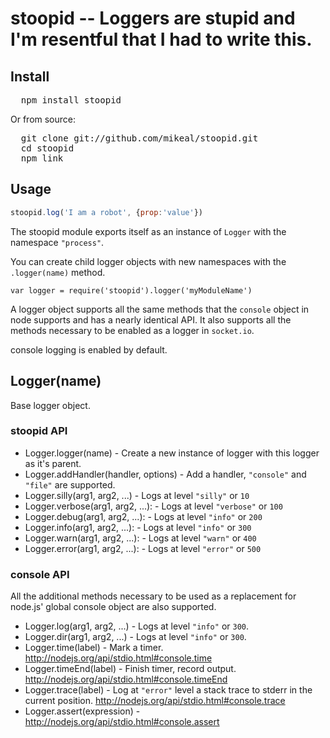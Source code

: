 # stoopid -- Loggers are stupid and I'm resentful that I had to write this.

## Install

<pre>
  npm install stoopid
</pre>

Or from source:

<pre>
  git clone git://github.com/mikeal/stoopid.git 
  cd stoopid
  npm link
</pre>

## Usage

```javascript
stoopid.log('I am a robot', {prop:'value'})
```

The stoopid module exports itself as an instance of `Logger` with the namespace `"process"`.

You can create child logger objects with new namespaces with the `.logger(name)` method.

```
var logger = require('stoopid').logger('myModuleName')
```

A logger object supports all the same methods that the `console` object in node supports and has a nearly identical API. It also supports all the methods necessary to be enabled as a logger in `socket.io`.

console logging is enabled by default.

## Logger(name)

Base logger object.

### stoopid API

* Logger.logger(name) - Create a new instance of logger with this logger as it's parent.
* Logger.addHandler(handler, options) - Add a handler, `"console"` and `"file"` are supported.
* Logger.silly(arg1, arg2, ...) - Logs at level `"silly"` or `10` 
* Logger.verbose(arg1, arg2, ...): - Logs at level `"verbose"` or `100`
* Logger.debug(arg1, arg2, ...): - Logs at level `"info"` or `200`
* Logger.info(arg1, arg2, ...): - Logs at level `"info"` or `300`
* Logger.warn(arg1, arg2, ...): - Logs at level `"warn"` or `400`
* Logger.error(arg1, arg2, ...): - Logs at level `"error"` or `500`

### console API

All the additional methods necessary to be used as a replacement for node.js' global console object are also supported.

* Logger.log(arg1, arg2, ...) - Logs at level `"info"` or `300`.
* Logger.dir(arg1, arg2, ...) - Logs at level `"info"` or `300`.
* Logger.time(label) - Mark a timer. http://nodejs.org/api/stdio.html#console.time
* Logger.timeEnd(label) - Finish timer, record output. http://nodejs.org/api/stdio.html#console.timeEnd
* Logger.trace(label) - Log at `"error"` level a stack trace to stderr in the current position. http://nodejs.org/api/stdio.html#console.trace
* Logger.assert(expression) - http://nodejs.org/api/stdio.html#console.assert


